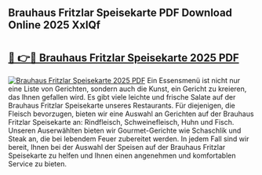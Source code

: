 ## Brauhaus Fritzlar Speisekarte PDF Download Online 2025 XxlQf

# <h2><a href="http://gccl59h.nevu.top/?p=Brauhaus+Fritzlar+Speisekarte">🔗 👉🔴 Brauhaus Fritzlar Speisekarte 2025 PDF</a></h2>

[![Brauhaus Fritzlar Speisekarte 2025 PDF](https://i.imgur.com/dBaPXMq.png)](http://gccl59h.nevu.top/?p=Brauhaus+Fritzlar+Speisekarte)
Ein Essensmenü ist nicht nur eine Liste von Gerichten, sondern auch die Kunst, ein Gericht zu kreieren, das Ihnen gefallen wird. Es gibt viele leichte und frische Salate auf der Brauhaus Fritzlar Speisekarte unseres Restaurants. Für diejenigen, die Fleisch bevorzugen, bieten wir eine Auswahl an Gerichten auf der Brauhaus Fritzlar Speisekarte an: Rindfleisch, Schweinefleisch, Huhn und Fisch. Unseren Auserwählten bieten wir Gourmet-Gerichte wie Schaschlik und Steak an, die bei lebendem Feuer zubereitet werden. In jedem Fall sind wir bereit, Ihnen bei der Auswahl der Speisen auf der Brauhaus Fritzlar Speisekarte zu helfen und Ihnen einen angenehmen und komfortablen Service zu bieten.
